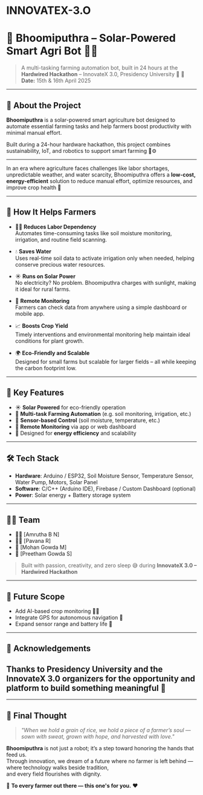 # INNOVATEX-3.O
# 🌱 Bhoomiputhra – Solar-Powered Smart Agri Bot 🤖🌞

> A multi-tasking farming automation bot, built in 24 hours at the **Hardwired Hackathon** – InnovateX 3.0, Presidency University 🚀
📅 **Date:** 15th & 16th April 2025

---

## 📌 About the Project

**Bhoomiputhra** is a solar-powered smart agriculture bot designed to automate essential farming tasks and help farmers boost productivity with minimal manual effort.

Built during a 24-hour hardware hackathon, this project combines sustainability, IoT, and robotics to support smart farming 🌾⚙️

---
In an era where agriculture faces challenges like labor shortages, unpredictable weather, and water scarcity, Bhoomiputhra offers a **low-cost, energy-efficient** solution to reduce manual effort, optimize resources, and improve crop health 🌾

---

## 🌾 How It Helps Farmers

- 🧑‍🌾 **Reduces Labor Dependency**  
  Automates time-consuming tasks like soil moisture monitoring, irrigation, and routine field scanning.

- 💧 **Saves Water**  
  Uses real-time soil data to activate irrigation only when needed, helping conserve precious water resources.
  
- ☀️ **Runs on Solar Power**  
  No electricity? No problem. Bhoomiputhra charges with sunlight, making it ideal for rural farms.

- 📱 **Remote Monitoring**  
  Farmers can check data from anywhere using a simple dashboard or mobile app.

- 📈 **Boosts Crop Yield**  
  Timely interventions and environmental monitoring help maintain ideal conditions for plant growth.

- 🌍 **Eco-Friendly and Scalable**  
  Designed for small farms but scalable for larger fields – all while keeping the carbon footprint low.

---
## 🧠 Key Features

- ☀️ **Solar Powered** for eco-friendly operation
- 🚜 **Multi-task Farming Automation** (e.g. soil monitoring, irrigation, etc.)
- 📡 **Sensor-based Control** (soil moisture, temperature, etc.)
- 📱 **Remote Monitoring** via app or web dashboard
- 🔋 Designed for **energy efficiency** and scalability

---

## 🛠️ Tech Stack

- **Hardware**: Arduino / ESP32, Soil Moisture Sensor, Temperature Sensor, Water Pump, Motors, Solar Panel
- **Software**: C/C++ (Arduino IDE), Firebase / Custom Dashboard (optional)
- **Power**: Solar energy + Battery storage system

---

## 🧑‍💻 Team

- 👨‍🔧 [Amrutha B N]
- 👨‍💻 [Pavana R]
- 🤖 [Mohan Gowda M]
- 🎨 [Preetham Gowda S]

> Built with passion, creativity, and zero sleep 😅 during **InnovateX 3.0 – Hardwired Hackathon**

---


## 🚀 Future Scope

- Add AI-based crop monitoring 🌾🧠  
- Integrate GPS for autonomous navigation 📍  
- Expand sensor range and battery life 🔋

---

## 🙌 Acknowledgements

Thanks to **Presidency University** and the **InnovateX 3.0** organizers for the opportunity and platform to build something meaningful 💚
---

---

## 🌻 Final Thought

> _"When we hold a grain of rice, we hold a piece of a farmer’s soul — sown with sweat, grown with hope, and harvested with love."_

**Bhoomiputhra** is not just a robot; it’s a step toward honoring the hands that feed us.  
Through innovation, we dream of a future where no farmer is left behind — where technology walks beside tradition,  
and every field flourishes with dignity.

🌾 **To every farmer out there — this one's for you.** ❤️







